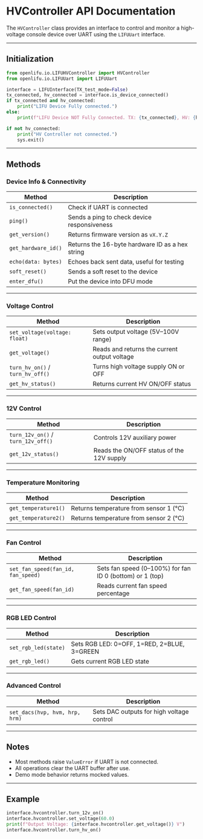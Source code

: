 # HVController API Documentation

The `HVController` class provides an interface to control and monitor a
high-voltage console device over UART using the `LIFUUart` interface.

---

## Initialization

```python
from openlifu.io.LIFUHVController import HVController
from openlifu.io.LIFUUart import LIFUUart

interface = LIFUInterface(TX_test_mode=False)
tx_connected, hv_connected = interface.is_device_connected()
if tx_connected and hv_connected:
    print("LIFU Device Fully connected.")
else:
    print(f"LIFU Device NOT Fully Connected. TX: {tx_connected}, HV: {hv_connected}")

if not hv_connected:
    print("HV Controller not connected.")
    sys.exit()
```

---

## Methods

### Device Info & Connectivity

| Method              | Description                                     |
| ------------------- | ----------------------------------------------- |
| `is_connected()`    | Check if UART is connected                      |
| `ping()`            | Sends a ping to check device responsiveness     |
| `get_version()`     | Returns firmware version as `vX.Y.Z`            |
| `get_hardware_id()` | Returns the 16-byte hardware ID as a hex string |
| `echo(data: bytes)` | Echoes back sent data, useful for testing       |
| `soft_reset()`      | Sends a soft reset to the device                |
| `enter_dfu()`       | Put the device into DFU mode                    |

---

### Voltage Control

| Method                           | Description                                  |
| -------------------------------- | -------------------------------------------- |
| `set_voltage(voltage: float)`    | Sets output voltage (5V–100V range)          |
| `get_voltage()`                  | Reads and returns the current output voltage |
| `turn_hv_on()` / `turn_hv_off()` | Turns high voltage supply ON or OFF          |
| `get_hv_status()`                | Returns current HV ON/OFF status             |

---

### 12V Control

| Method                             | Description                               |
| ---------------------------------- | ----------------------------------------- |
| `turn_12v_on()` / `turn_12v_off()` | Controls 12V auxiliary power              |
| `get_12v_status()`                 | Reads the ON/OFF status of the 12V supply |

---

### Temperature Monitoring

| Method               | Description                            |
| -------------------- | -------------------------------------- |
| `get_temperature1()` | Returns temperature from sensor 1 (°C) |
| `get_temperature2()` | Returns temperature from sensor 2 (°C) |

---

### Fan Control

| Method                             | Description                                              |
| ---------------------------------- | -------------------------------------------------------- |
| `set_fan_speed(fan_id, fan_speed)` | Sets fan speed (0–100%) for fan ID 0 (bottom) or 1 (top) |
| `get_fan_speed(fan_id)`            | Reads current fan speed percentage                       |

---

### RGB LED Control

| Method               | Description                                 |
| -------------------- | ------------------------------------------- |
| `set_rgb_led(state)` | Sets RGB LED: 0=OFF, 1=RED, 2=BLUE, 3=GREEN |
| `get_rgb_led()`      | Gets current RGB LED state                  |

---

### Advanced Control

| Method                         | Description                               |
| ------------------------------ | ----------------------------------------- |
| `set_dacs(hvp, hvm, hrp, hrm)` | Sets DAC outputs for high voltage control |

---

## Notes

- Most methods raise `ValueError` if UART is not connected.
- All operations clear the UART buffer after use.
- Demo mode behavior returns mocked values.

---

## Example

```python
interface.hvcontroller.turn_12v_on()
interface.hvcontroller.set_voltage(60.0)
print(f"Output Voltage: {interface.hvcontroller.get_voltage()} V")
interface.hvcontroller.turn_hv_on()
```
